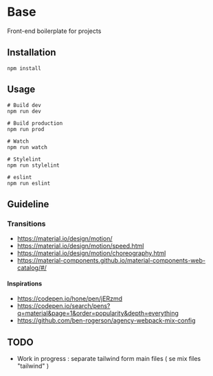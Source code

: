 # Base

Front-end boilerplate for projects



## Installation

```
npm install 
```



## Usage

```
# Build dev 
npm run dev

# Build production 
npm run prod

# Watch
npm run watch

# Stylelint 
npm run stylelint

# eslint 
npm run eslint
```

## Guideline 

### Transitions

- https://material.io/design/motion/
- https://material.io/design/motion/speed.html
- https://material.io/design/motion/choreography.html
- https://material-components.github.io/material-components-web-catalog/#/

#### Inspirations

- https://codepen.io/hone/pen/jERzmd
- https://codepen.io/search/pens?q=material&page=1&order=popularity&depth=everything
- https://github.com/ben-rogerson/agency-webpack-mix-config

## TODO 

- Work in progress : separate tailwind form main files ( se mix files "tailwind" )

